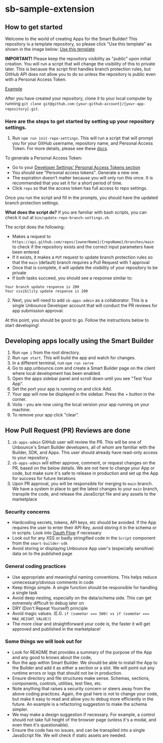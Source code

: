 # sb-sample-extension

## How to get started

Welcome to the world of creating Apps for the Smart Builder! This repository is a template repository, so please click "Use this template" as shown in the image below:
[Use this template](https://user-images.githubusercontent.com/6353819/185502617-43839aae-aebc-48fe-9837-0ed1686ac9a8.png)

**IMPORTANT!**
Please keep the repository visibility as "public" upon initial creation. You will run a script that will change the visibility of this to private later. This is because the script first handles branch protection rules, but GitHub API does not allow you to do so unless the repository is public even with a Personal Access Token.

[Example](https://user-images.githubusercontent.com/6353819/185502852-2072fcdd-bafd-4da6-9131-028dec2122a6.png)

After you have created your repository, clone it to your local computer by running `git clone git@github.com:{your-github-account}/{your-app-repository}.git`.

### Here are the steps to get started by setting up your repository settings.

1. Run `npm run init-repo-settings`. This will run a script that will prompt you for your GitHub username, repository name, and Personal Access Token. For more details, please see these [docs](https://docs.github.com/en/authentication/keeping-your-account-and-data-secure/creating-a-personal-access-token).

To generate a Personal Access Token:

- Go to your [Developer Settings' Personal Access Tokens section](https://github.com/settings/tokens)
- You should see "Personal access tokens". Generate a new one.
- The expiration doesn't matter because you will only run this once. It is recommended that you set it for a short period of time.
- Click `repo` so that the access token has full access to repo settings.

Once you run the script and fill in the prompts, you should have the updated branch protection settings.

**What does the script do?**
If you are familiar with bash scripts, you can check it out at `bin/update-repo-branch-settings.sh`.

The script does the following:

- Makes a request to `https://api.github.com/repos/{ownerName}/{repoName}/branches/main` to check if the repository exists and the correct input parameters have been entered
- If it exists, it makes a `PUT` request to update branch protection rules so that the `main` (default) branch requires a Pull Request with 1 approval
- Once that is complete, it will update the visibility of your repository to be private
- If both tasks succeed, you should see a response similar to:

```
Your branch update response is 200
Your visibility update response is 200
```

2. Next, you will need to add `sb-apps-admin` as a collaborator. This is a single Unbounce Developer account that will conduct the PR reviews for app submission approval.

At this point, you should be good to go. Follow the instructions below to start developing!

## Developing apps locally using the Smart Builder

1. Run `npm i` from the root directory.
2. Run `npm start`. This will build the app and watch for changes.
3. In a different terminal, run `npm run serve`
4. Go to app.unbounce.com and create a Smart Builder page on the client where local development has been enabled.
5. Open the apps sidebar panel and scroll down until you see "Test Your App".
6. Set the port your app is running on and click Add.
7. Your app will now be displayed in the sidebar. Press the + button in the corner.
8. Voila - you are now using the local version your app running on your machine.
9. To remove your app click "clear".

## How Pull Request (PR) Reviews are done

1. `sb-apps-admin` GitHub user will review the PR. This will be one of Unbounce's Smart Builder developers, all of whom are familiar with the Builder, SDK, and Apps. This user should already have read-only access to your repository.
2. `sb-apps-admin` will either approve, comment, or request changes on the PR, based on the below details. We are not here to change your App or code, but make sure it's safe to release in production and set up the App for success for future iterations
3. Upon PR approval, you will be responsible for merging to `main` branch. We have a system in place to get the latest changes to your `main` branch, transpile the code, and release the JavaScript file and any assets to the marketplace

### Security concerns

- Hardcoding secrets, tokens, API keys, etc should be avoided. If the App requires the user to enter their API Key, avoid storing it in the schema or in scripts. Look into [Oauth Flow](https://unbounce-sdk.notion.site/Apps-Authentication-172473820c8c46929d41d0108a3f857b) if necessary
- Look out for any XSS or badly stringified code in the `Script` component from the `smart-builder-sdk`
- Avoid storing or displaying Unbounce App user's (especially sensitive) data on to the published page

### General coding practices

- Use appropriate and meaningful naming conventions. This helps reduce unnecessary/obvious comments in code
- Keep things simple. A single function should be responsible for handling a single task
- Avoid deep nesting, especially on the data/schema side. This can get extremely difficult to debug later on
- DRY (Don't Repeat Yourself) principle
- Avoid magic values. (E.G. `if (someVar === 500) vs if (someVar === MAX_HEIGHT_VALUE)`)
- The more clear and straightforward your code is, the faster it will get approved and published in the marketplace!

### Some things we will look out for

- Look for README that provides a summary of the purpose of the App and any good to knows about the code,
- Run the app within Smart Builder. We should be able to install the App to the Builder and add it as either a section or a slot. We will point out any runtime errors or logs that should not be in production.
- Ensure directory and file structures make sense. Schemas, sections, components, controls, utilities, test files, etc.
- Note anything that raises a security concern or steers away from the above coding practices. Again, the goal here is not to change your code, but make it easy to read and allow you to debug more efficiently in the future. An example is a refactoring suggestion to make the schema simpler.
- We may make a design suggestion if necessary. For example, a control should not take full height of the browser page (unless it's a modal, and even then it's questionable).
- Ensure the code has no issues, and can be transpiled into a single JavaScript file. We will check if static assets are needed.
